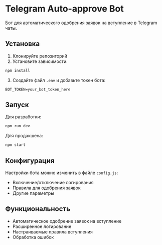 # Telegram Auto-approve Bot

Бот для автоматического одобрения заявок на вступление в Telegram чаты.

## Установка

1. Клонируйте репозиторий
2. Установите зависимости:
```bash
npm install
```
3. Создайте файл `.env` и добавьте токен бота:
```
BOT_TOKEN=your_bot_token_here
```

## Запуск

Для разработки:
```bash
npm run dev
```

Для продакшена:
```bash
npm start
```

## Конфигурация

Настройки бота можно изменить в файле `config.js`:
- Включение/отключение логирования
- Правила для одобрения заявок
- Другие параметры

## Функциональность

- Автоматическое одобрение заявок на вступление
- Расширенное логирование
- Настраиваемые правила вступления
- Обработка ошибок 